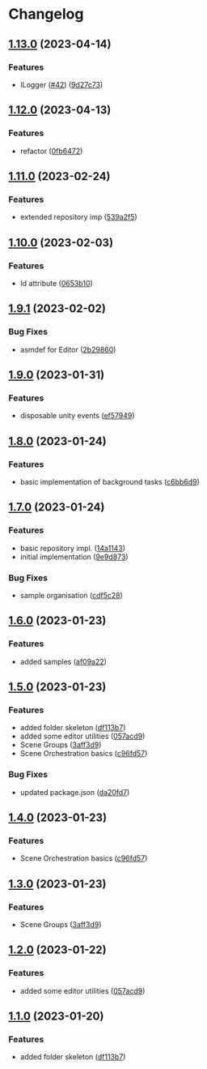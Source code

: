 # Changelog

## [1.13.0](https://github.com/martin-obert/unity-plugins-common/compare/v1.12.0...v1.13.0) (2023-04-14)


### Features

* ILogger ([#42](https://github.com/martin-obert/unity-plugins-common/issues/42)) ([9d27c73](https://github.com/martin-obert/unity-plugins-common/commit/9d27c73ffb0cbd6960cb554b73a562743bc3587e))

## [1.12.0](https://github.com/martin-obert/unity-plugins-common/compare/v1.11.0...v1.12.0) (2023-04-13)


### Features

* refactor ([0fb6472](https://github.com/martin-obert/unity-plugins-common/commit/0fb647218e7fa1e9f70a7d5c1afb854aefc3fadb))

## [1.11.0](https://github.com/martin-obert/unity-plugins-common/compare/v1.10.0...v1.11.0) (2023-02-24)


### Features

* extended repository imp ([539a2f5](https://github.com/martin-obert/unity-plugins-common/commit/539a2f540a6ade6304e4255d1aab4d47a9182eac))

## [1.10.0](https://github.com/martin-obert/unity-plugins-common/compare/v1.9.1...v1.10.0) (2023-02-03)


### Features

* Id attribute ([0653b10](https://github.com/martin-obert/unity-plugins-common/commit/0653b10ad988c893b08cada544dd8aa4928624c8))

## [1.9.1](https://github.com/martin-obert/unity-plugins-common/compare/v1.9.0...v1.9.1) (2023-02-02)


### Bug Fixes

* asmdef for Editor ([2b29860](https://github.com/martin-obert/unity-plugins-common/commit/2b29860ee4320fd00d3a8412917486a785873387))

## [1.9.0](https://github.com/martin-obert/unity-plugins-common/compare/v1.8.0...v1.9.0) (2023-01-31)


### Features

* disposable unity events ([ef57949](https://github.com/martin-obert/unity-plugins-common/commit/ef5794943a2591d0e871e5f9472e08f25802b3da))

## [1.8.0](https://github.com/martin-obert/unity-plugins-common/compare/v1.7.0...v1.8.0) (2023-01-24)


### Features

* basic implementation of background tasks ([c6bb6d9](https://github.com/martin-obert/unity-plugins-common/commit/c6bb6d9d8f6a0b6547d7f1aaf4f95421ad53770b))

## [1.7.0](https://github.com/martin-obert/unity-plugins-common/compare/v1.6.0...v1.7.0) (2023-01-24)


### Features

* basic repository impl. ([14a1143](https://github.com/martin-obert/unity-plugins-common/commit/14a1143ae956db8d3bece924da4970b5c04a5076))
* initial implementation ([9e9d873](https://github.com/martin-obert/unity-plugins-common/commit/9e9d873b1e6b7abc5ddc44932af5740b06512146))


### Bug Fixes

* sample organisation ([cdf5c28](https://github.com/martin-obert/unity-plugins-common/commit/cdf5c2857f0391be985fd2b4e79d0265c1f64188))

## [1.6.0](https://github.com/martin-obert/unity-plugins-common/compare/v1.5.0...v1.6.0) (2023-01-23)


### Features

* added samples ([af09a22](https://github.com/martin-obert/unity-plugins-common/commit/af09a22c35b4ad4370004e5ab267c76ae208d4ca))

## [1.5.0](https://github.com/martin-obert/unity-plugins-common/compare/v1.4.0...v1.5.0) (2023-01-23)


### Features

* added folder skeleton ([df113b7](https://github.com/martin-obert/unity-plugins-common/commit/df113b72435430a6188967a5e02028a8f53247c8))
* added some editor utilities ([057acd9](https://github.com/martin-obert/unity-plugins-common/commit/057acd916dc7e922914f1788ac4ec7166135dc56))
* Scene Groups ([3aff3d9](https://github.com/martin-obert/unity-plugins-common/commit/3aff3d9c64e7fb61139c857512c58da1d114a215))
* Scene Orchestration basics ([c96fd57](https://github.com/martin-obert/unity-plugins-common/commit/c96fd57c517625cf7c28621008192a998ea35367))


### Bug Fixes

* updated package.json ([da20fd7](https://github.com/martin-obert/unity-plugins-common/commit/da20fd726e64c4fb683926fbddef90ca0ad73142))

## [1.4.0](https://github.com/martin-obert/unity-plugins-common/compare/v1.3.0...v1.4.0) (2023-01-23)


### Features

* Scene Orchestration basics ([c96fd57](https://github.com/martin-obert/unity-plugins-common/commit/c96fd57c517625cf7c28621008192a998ea35367))

## [1.3.0](https://github.com/martin-obert/unity-plugins-common/compare/v1.2.0...v1.3.0) (2023-01-23)


### Features

* Scene Groups ([3aff3d9](https://github.com/martin-obert/unity-plugins-common/commit/3aff3d9c64e7fb61139c857512c58da1d114a215))

## [1.2.0](https://github.com/martin-obert/unity-plugins-common/compare/v1.1.0...v1.2.0) (2023-01-22)


### Features

* added some editor utilities ([057acd9](https://github.com/martin-obert/unity-plugins-common/commit/057acd916dc7e922914f1788ac4ec7166135dc56))

## [1.1.0](https://github.com/martin-obert/unity-plugins-common/compare/v1.0.0...v1.1.0) (2023-01-20)


### Features

* added folder skeleton ([df113b7](https://github.com/martin-obert/unity-plugins-common/commit/df113b72435430a6188967a5e02028a8f53247c8))
